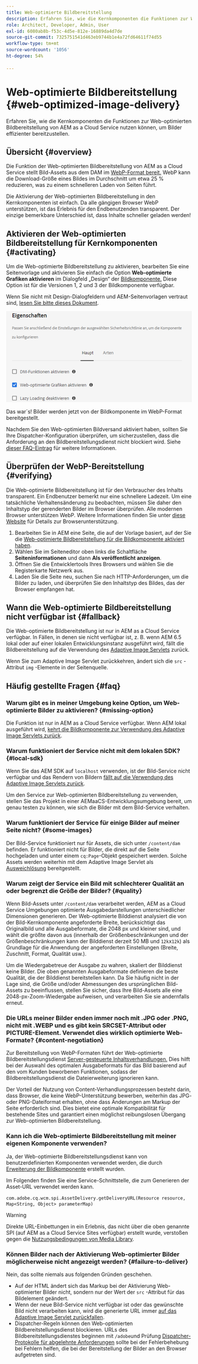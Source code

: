 ```yaml
---
title: Web-optimierte Bildbereitstellung
description: Erfahren Sie, wie die Kernkomponenten die Funktionen zur Web-optimierten Bildbereitstellung von AEM as a Cloud Service nutzen können, um Bilder effizienter bereitzustellen.
role: Architect, Developer, Admin, User
exl-id: 6080ab8b-f53c-4d5e-812e-16889da4d7de
source-git-commit: 7325751541d463eb9744b1e4a72fd64611f74d55
workflow-type: tm+mt
source-wordcount: '1056'
ht-degree: 54%

---
```


# Web-optimierte Bildbereitstellung {#web-optimized-image-delivery}

Erfahren Sie, wie die Kernkomponenten die Funktionen zur Web-optimierten Bildbereitstellung von AEM as a Cloud Service nutzen können, um Bilder effizienter bereitzustellen.

## Übersicht {#overview}

Die Funktion der Web-optimierten Bildbereitstellung von AEM as a Cloud Service stellt Bild-Assets aus dem DAM im [WebP-Format bereit.](https://developers.google.com/speed/webp) WebP kann die Download-Größe eines Bildes im Durchschnitt um etwa 25 % reduzieren, was zu einem schnelleren Laden von Seiten führt.

Die Aktivierung der Web-optimierten Bildbereitstellung in den Kernkomponenten ist einfach. Da alle gängigen Browser WebP unterstützen, ist das Erlebnis für den Endbenutzenden transparent. Der einzige bemerkbare Unterschied ist, dass Inhalte schneller geladen werden!

## Aktivieren der Web-optimierten Bildbereitstellung für Kernkomponenten {#activating}

Um die Web-optimierte Bildbereitstellung zu aktivieren, bearbeiten Sie eine Seitenvorlage und aktivieren Sie einfach die Option **Web-optimierte Grafiken aktivieren** im Dialogfeld „Design“ der [Bildkomponente.](/help/components/image.md#design-dialog) Diese Option ist für die Versionen 1, 2 und 3 der Bildkomponente verfügbar.

Wenn Sie nicht mit Design-Dialogfeldern und AEM-Seitenvorlagen vertraut sind, [lesen Sie bitte dieses Dokument](/help/get-started/authoring.md#pre-configuring-core-components).

![Aktivierung der Web-optimierten Bildbereitstellung im Dialogfeld „Design“](/help/assets/web-optimized-image-delivery.png)

Das war´s! Bilder werden jetzt von der Bildkomponente im WebP-Format bereitgestellt.

Nachdem Sie den Web-optimierten Bildversand aktiviert haben, sollten Sie Ihre Dispatcher-Konfiguration überprüfen, um sicherzustellen, dass die Anforderung an den Bildbereitstellungsdienst nicht blockiert wird. Siehe [dieser FAQ-Eintrag](#failure-to-deliver) für weitere Informationen.

## Überprüfen der WebP-Bereitstellung {#verifying}

Die Web-optimierte Bildbereitstellung ist für den Verbraucher des Inhalts transparent. Ein Endbenutzer bemerkt nur eine schnellere Ladezeit. Um eine tatsächliche Verhaltensänderung zu beobachten, müssen Sie daher den Inhaltstyp der gerenderten Bilder im Browser überprüfen. Alle modernen Browser unterstützen WebP. Weitere Informationen finden Sie unter [diese Website](https://caniuse.com/webp) für Details zur Browserunterstützung.

1. Bearbeiten Sie in AEM eine Seite, die auf der Vorlage basiert, auf der Sie die [Web-optimierte Bildbereitstellung für die Bildkomponente aktiviert haben](#activating).
1. Wählen Sie im Seiteneditor oben links die Schaltfläche **Seiteninformationen** und dann **Als veröffentlicht anzeigen**.
1. Öffnen Sie die Entwicklertools Ihres Browsers und wählen Sie die Registerkarte Netzwerk aus.
1. Laden Sie die Seite neu, suchen Sie nach HTTP-Anforderungen, um die Bilder zu laden, und überprüfen Sie den Inhaltstyp des Bildes, das der Browser empfangen hat.

## Wann die Web-optimierte Bildbereitstellung nicht verfügbar ist {#fallback}

Die Web-optimierte Bildbereitstellung ist nur in AEM as a Cloud Service verfügbar. In Fällen, in denen sie nicht verfügbar ist, z. B. wenn AEM 6.5 lokal oder auf einer lokalen Entwicklungsinstanz ausgeführt wird, fällt die Bildbereitstellung auf die Verwendung des [Adaptive Image Servlets](/help/developing/adaptive-image-servlet.md) zurück.

Wenn Sie zum Adaptive Image Servlet zurückkehren, ändert sich die `src` -Attribut `img` -Elemente in der Seitenquelle.

## Häufig gestellte Fragen {#faq}

### Warum gibt es in meiner Umgebung keine Option, um Web-optimierte Bilder zu aktivieren? {#missing-option}

Die Funktion ist nur in AEM as a Cloud Service verfügbar. Wenn AEM lokal ausgeführt wird, [kehrt die Bildkomponente zur Verwendung des Adaptive Image Servlets zurück](#fallback).

### Warum funktioniert der Service nicht mit dem lokalen SDK? {#local-sdk}

Wenn Sie das AEM SDK auf `localhost` verwenden, ist der Bild-Service nicht verfügbar und das Rendern von Bildern [fällt auf die Verwendung des Adaptive Image Servlets zurück](#fallback).

Um den Service zur Web-optimierten Bildbereitstellung zu verwenden, stellen Sie das Projekt in einer AEMaaCS-Entwicklungsumgebung bereit, um genau testen zu können, wie sich die Bilder mit dem Bild-Service verhalten.

### Warum funktioniert der Service für einige Bilder auf meiner Seite nicht? {#some-images}

Der Bild-Service funktioniert nur für Assets, die sich unter `/content/dam` befinden. Er funktioniert nicht für Bilder, die direkt auf die Seite hochgeladen und unter einem `cq:Page`-Objekt gespeichert werden. Solche Assets werden weiterhin mit dem Adaptive Image Servlet als [Ausweichlösung](#fallback) bereitgestellt.

### Warum zeigt der Service ein Bild mit schlechterer Qualität an oder begrenzt die Größe der Bilder? {#quality}

Wenn Bild-Assets unter `/content/dam` verarbeitet werden, AEM as a Cloud Service Umgebungen optimierte Ausgabedarstellungen unterschiedlicher Dimensionen generieren. Der Web-optimierte Bilddienst analysiert die von der Bild-Kernkomponente angeforderte Breite, berücksichtigt das Originalbild und alle Ausgabeformate, die 2048 px und kleiner sind, und wählt die größte davon aus (innerhalb der Größenbeschränkungen und der Größenbeschränkungen kann der Bilddienst derzeit 50 MB und `12k`x`12k`) als Grundlage für die Anwendung der angeforderten Einstellungen (Breite, Zuschnitt, Format, Qualität usw.).

Um die Wiedergabetreue der Ausgabe zu wahren, skaliert der Bilddienst keine Bilder. Die oben genannten Ausgabeformate definieren die beste Qualität, die der Bilddienst bereitstellen kann. Da Sie häufig nicht in der Lage sind, die Größe und/oder Abmessungen des ursprünglichen Bild-Assets zu beeinflussen, stellen Sie sicher, dass Ihre Bild-Assets alle eine 2048-px-Zoom-Wiedergabe aufweisen, und verarbeiten Sie sie andernfalls erneut.

### Die URLs meiner Bilder enden immer noch mit .JPG oder .PNG, nicht mit .WEBP und es gibt kein SRCSET-Attribut oder PICTURE-Element. Verwendet dies wirklich optimierte Web-Formate? {#content-negotiation}

Zur Bereitstellung von WebP-Formaten führt der Web-optimierte Bildbereitstellungsdienst [Server-gesteuerte Inhaltsverhandlungen.](https://developer.mozilla.org/en-US/docs/Web/HTTP/Content_negotiation#server-driven_content_negotiation) Dies hilft bei der Auswahl des optimalen Ausgabeformats für das Bild basierend auf den vom Kunden beworbenen Funktionen, sodass der Bildbereitstellungsdienst die Dateierweiterung ignorieren kann.

Der Vorteil der Nutzung von Content-Verhandlungsprozessen besteht darin, dass Browser, die keine WebP-Unterstützung bewerben, weiterhin das JPG- oder PNG-Dateiformat erhalten, ohne dass Änderungen am Markup der Seite erforderlich sind. Dies bietet eine optimale Kompatibilität für bestehende Sites und garantiert einen möglichst reibungslosen Übergang zur Web-optimierten Bildbereitstellung.

### Kann ich die Web-optimierte Bildbereitstellung mit meiner eigenen Komponente verwenden?

Ja, der Web-optimierte Bildbereitstellungsdienst kann von benutzerdefinierten Komponenten verwendet werden, die durch [Erweiterung der Bildkomponente](/help/developing/customizing.md) erstellt wurden.

Im Folgenden finden Sie eine Service-Schnittstelle, die zum Generieren der Asset-URL verwendet werden kann.

```
com.adobe.cq.wcm.spi.AssetDelivery.getDeliveryURL(Resource resource, Map<String, Object> parameterMap)
```

>[!WARNING]
>
>Direkte URL-Einbettungen in ein Erlebnis, das nicht über die oben genannte SPI (auf AEM as a Cloud Service Sites verfügbar) erstellt wurde, verstoßen gegen die [Nutzungsbedingungen von Media Library](https://experienceleague.adobe.com/docs/experience-manager-cloud-service/content/assets/admin/medialibrary.html?lang=en#use-media-library).

### Können Bilder nach der Aktivierung Web-optimierter Bilder möglicherweise nicht angezeigt werden? {#failure-to-deliver}

Nein, das sollte niemals aus folgenden Gründen geschehen.

* Auf der HTML ändert sich das Markup bei der Aktivierung Web-optimierter Bilder nicht, sondern nur der Wert der `src` -Attribut für das Bildelement geändert.
* Wenn der neue Bild-Service nicht verfügbar ist oder das gewünschte Bild nicht verarbeiten kann, wird die generierte URL immer [auf das Adaptive Image Servlet zurückfallen](#fallback).
* Dispatcher-Regeln können den Web-optimierten Bildbereitstellungsdienst blockieren. URLs des Bildbereitstellungsdienstes beginnen mit `/adobe`und Prüfung [Dispatcher-Protokolle für abgelehnte Anforderungen](https://experienceleague.adobe.com/docs/experience-manager-learn/ams/dispatcher/common-logs.html#filter-rejects) sollte bei der Fehlerbehebung bei Fehlern helfen, die bei der Bereitstellung der Bilder an den Browser aufgetreten sind.
